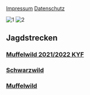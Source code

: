 [Impressum](https://kyffhaeuser-jagdblog.de/impressum/) [Datenschutz](https://kyffhaeuser-jagdblog.de/datenschutz/)

![1](https://github.com/Datenjournalismus-kyff/Kyffhaeuser-Jagd/assets/132254149/6f2278dc-2606-4368-844b-fa46fc13a82e)
![2](https://github.com/Datenjournalismus-kyff/Kyffhaeuser-Jagd/assets/132254149/c5be23a4-5622-498d-8d4f-9250cc013a8c)

## Jagdstrecken



### [Muffelwild 2021/2022 KYF](strecke_muffel.md)

### [Schwarzwild](schwarzwild.md)

### [Muffelwild](muffel.md)




